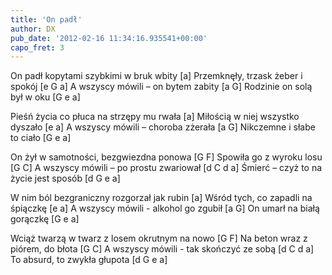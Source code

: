 ```yaml
---
title: 'On padł'
author: DX
pub_date: '2012-02-16 11:34:16.935541+00:00'
capo_fret: 3
---
```


On padł kopytami szybkimi w bruk wbity [a]
Przemknęły, trzask żeber i spokój [e G a]
A wszyscy mówili – on bytem zabity [a G]
Rodzinie on solą był w oku [G e a]

Pieśń życia co płuca na strzępy mu rwała [a]
Miłością w niej wszystko dyszało [e a]
A wszyscy mówili – choroba zżerała [a G]
Nikczemne i słabe to ciało [G e a]

On żył w samotności, bezgwiezdna ponowa [G F]
Spowiła go z wyroku losu [G C]
A wszyscy mówili – po prostu zwariował [d C d a]
Śmierć – czyż to na życie jest sposób [d G e a]

W nim ból bezgraniczny rozgorzał jak rubin [a]
Wśród tych, co zapadli na śpiączkę [e a]
A wszyscy mówili - alkohol go zgubił [a G]
On umarł na białą gorączkę [G e a]

Wciąż twarzą w twarz z losem okrutnym na nowo [G F]
Na beton wraz z piórem, do błota [G C]
A wszyscy mówili - tak skończyć ze sobą [d C d a]
To absurd, to zwykła głupota [d G e a]